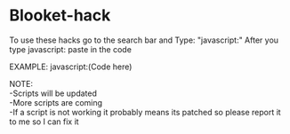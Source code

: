 # Blooket-hack

To use these hacks go to the search bar and Type: "javascript:"
After you type javascript: paste in the code

EXAMPLE: 
javascript:(Code here)

NOTE:                                                                                                                                                  
-Scripts will be updated                                                                                                                                                  
-More scripts are coming                                                                                                                                                  
-If a script is not working it probably means its patched so please report it to me so I can fix it                                                                                                                                                  
